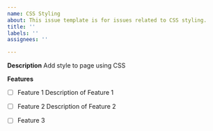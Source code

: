 ```yaml
---
name: CSS Styling
about: This issue template is for issues related to CSS styling.
title: ''
labels: ''
assignees: ''

---
```


**Description**
Add style to page using CSS

**Features**

- [ ] Feature 1
Description of Feature 1

- [ ] Feature 2
Description of Feature 2

- [ ] Feature 3
